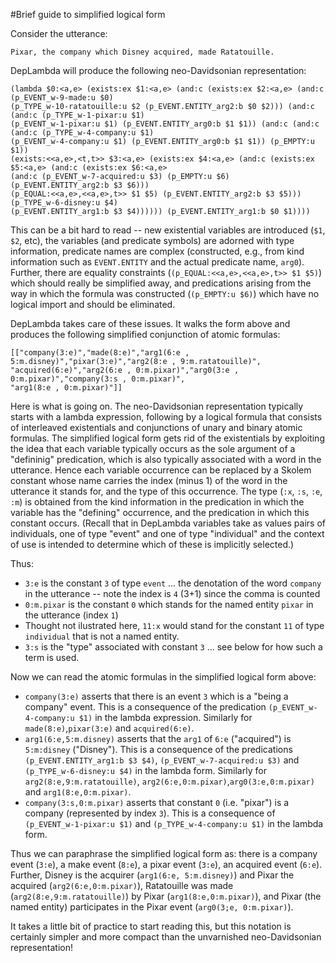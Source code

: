 #Brief guide to simplified logical form

Consider the utterance:

    Pixar, the company which Disney acquired, made Ratatouille.

DepLambda will produce the following neo-Davidsonian representation:

    (lambda $0:<a,e> (exists:ex $1:<a,e> (and:c (exists:ex $2:<a,e> (and:c (p_EVENT_w-9-made:u $0) 
    (p_TYPE_w-10-ratatouille:u $2 (p_EVENT.ENTITY_arg2:b $0 $2))) (and:c (and:c (p_TYPE_w-1-pixar:u $1) 
    (p_EVENT_w-1-pixar:u $1) (p_EVENT.ENTITY_arg0:b $1 $1)) (and:c (and:c (and:c (p_TYPE_w-4-company:u $1) 
    (p_EVENT_w-4-company:u $1) (p_EVENT.ENTITY_arg0:b $1 $1)) (p_EMPTY:u $1))
    (exists:<<a,e>,<t,t>> $3:<a,e> (exists:ex $4:<a,e> (and:c (exists:ex $5:<a,e> (and:c (exists:ex $6:<a,e> 
    (and:c (p_EVENT_w-7-acquired:u $3) (p_EMPTY:u $6) (p_EVENT.ENTITY_arg2:b $3 $6))) 
    (p_EQUAL:<<a,e>,<<a,e>,t>> $1 $5) (p_EVENT.ENTITY_arg2:b $3 $5))) (p_TYPE_w-6-disney:u $4) 
    (p_EVENT.ENTITY_arg1:b $3 $4)))))) (p_EVENT.ENTITY_arg1:b $0 $1))))

This can be a bit hard to read -- new existential variables are introduced (`$1`, `$2`, etc), the
variables (and predicate symbols) are adorned with type information, 
predicate names are complex (constructed, e.g., from kind information such as `EVENT.ENTITY`
and the actual predicate name, `arg0`). Further, there are equality constraints (`(p_EQUAL:<<a,e>,<<a,e>,t>> $1 $5)`) 
which should really be simplified away, and predications arising from the way in which the formula was constructed
(`(p_EMPTY:u $6)`) which have no logical import and should be eliminated.

DepLambda takes care of these issues. It walks the form above and produces the following simplified 
conjunction of atomic formulas:

    [["company(3:e)","made(8:e)","arg1(6:e , 5:m.disney)","pixar(3:e)","arg2(8:e , 9:m.ratatouille)",
    "acquired(6:e)","arg2(6:e , 0:m.pixar)","arg0(3:e , 0:m.pixar)","company(3:s , 0:m.pixar)",
    "arg1(8:e , 0:m.pixar)"]]

Here is what is going on. The neo-Davidsonian representation typically starts 
with a lambda expression, following by a logical formula that consists of 
interleaved existentials and conjunctions of unary and binary atomic formulas. 
The simplified logical form gets rid of the existentials by exploiting the 
idea that each variable typically occurs as the sole argument of a "defininig" 
predication, which is also typically associated with a word in the utterance. Hence
each variable occurrence can be replaced by a Skolem constant whose name carries the index (minus 1) of the word
in the utterance it stands for, and the type of this occurrence. The type (`:x`, `:s`, `:e`, `:m`) 
is obtained from the kind information in the predication in which the variable has the "defining" occurrence,
and the predication in which this constant occurs. (Recall that in DepLambda variables take as values pairs
of individuals, one of type "event" and one of type "individual" and the context of use is intended to determine
which of these is implicitly selected.)

Thus:
*  `3:e` is  the constant `3` of type `event` ... the denotation of the word `company` 
in the utterance -- note the index is `4` (3+1) since the comma is counted
* `0:m.pixar` is the constant `0` which stands for the named entity `pixar` 
in the utterance (index `1`)
* Thought not ilustrated here, `11:x` would stand for the constant `11` of 
type `individual` that is not a named entity.
* `3:s` is the "type" associated with constant `3` ... see below for how such a term is used.

Now we can read the atomic formulas in the simplified logical form above:
* `company(3:e)` asserts that there is an event `3` which is a "being a company" 
event. This is a consequence of the predication `(p_EVENT_w-4-company:u $1)`
in the lambda expression. Similarly for `made(8:e)`,`pixar(3:e)` and `acquired(6:e)`. 
* `arg1(6:e,5:m.disney)` asserts that the `arg1` of `6:e` ("acquired") is 
`5:m:disney` ("Disney"). This is a consequence of the predications
`(p_EVENT.ENTITY_arg1:b $3 $4)`, `(p_EVENT_w-7-acquired:u $3)` and `(p_TYPE_w-6-disney:u $4)`
in the lambda form. Similarly for `arg2(8:e,9:m.ratatouille)`, `arg2(6:e,0:m.pixar)`,`arg0(3:e,0:m.pixar)` 
and `arg1(8:e,0:m.pixar)`.
* `company(3:s,0:m.pixar)` asserts that constant `0` (i.e. "pixar") is a company
(represented by index `3`). This is a consequence of `(p_EVENT_w-1-pixar:u $1)` and `(p_TYPE_w-4-company:u $1)`
in the lambda form.

Thus we can paraphrase the simplified logical form as: there is a company event 
(`3:e`), a make event (`8:e`), a pixar event (`3:e`), an acquired event (`6:e`).
Further, Disney is the acquirer (`arg1(6:e, 5:m.disney)`) and Pixar the acquired (`arg2(6:e,0:m.pixar)`), 
Ratatouille was made (`arg2(8:e,9:m.ratatouille)`) by Pixar (`arg1(8:e,0:m.pixar)`), 
and Pixar (the named entity) participates in the Pixar event (`arg0(3;e, 0:m.pixar)`).

It takes a little bit of practice to start reading this, but this notation
is certainly simpler and more compact than the unvarnished neo-Davidsonian 
representation!
